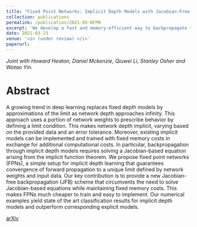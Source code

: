 ```yaml
---
title: "Fixed Point Networks: Implicit Depth Models with Jacobian-Free Backprop"
collection: publications
permalink: /publication/2021-03-NFPN
excerpt: 'We develop a fast and memory-efficient way to backpropagate through implicit depth models'
date: 2021-03-23
venue: '<i> (under review) </i>'
paperurl: 
---
```

<i> Joint with Howard Heaton, Daniel Mckenzie, Qiuwei Li, Stanley Osher and Wotao Yin.</i>

Abstract
======
A growing trend in deep learning replaces fixed depth models by approximations of the limit as network depth approaches infinity. This approach uses a portion of network weights to prescribe behavior by defining a limit condition. This makes network depth implicit, varying based on the provided data and an error tolerance. Moreover, existing implicit models can be implemented and trained with fixed memory costs in exchange for additional computational costs. In particular, backpropagation through implicit depth models requires solving a Jacobian-based equation arising from the implicit function theorem. We propose fixed point networks (FPNs), a simple setup for implicit depth learning that guarantees convergence of forward propagation to a unique limit defined by network weights and input data. Our key contribution is to provide a new Jacobian-free backpropagation (JFB) scheme that circumvents the need to solve Jacobian-based equations while maintaining fixed memory costs. This makes FPNs much cheaper to train and easy to implement. Our numerical examples yield state of the art classification results for implicit depth models and outperform corresponding explicit models.

[arXiv](https://arxiv.org/abs/2103.12803)
